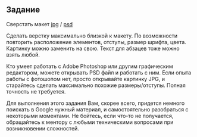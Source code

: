 ## Задание

Сверстать макет [jpg](Simple%20photo.jpg) / [psd](Simple%20photo.psd)

Сделать верстку максимально близкой к макету. По возможности повторить расположение элементов, отступы, размер шрифта, цвета. Картинку можно заменить на свою. Текст для абзацев тоже можно взять любой. 

Кто умеет работать с Adobe Photoshop или другим графическим редактором, можете открывать PSD файл и работать с ним. Если опыта работы с фотошопом нет, просто открывайте картинку JPG, и старайтесь сделать максимально похожие размеры/отступы. Полная точность не требуется.

Для выполнения этого задания Вам, скорее всего, придется немного поискать в Google нужный материал, и самостоятельно разобраться с некоторыми моментами. Не бойтесь, если что-то не получается, обращайтесь к ментору с любыми техническими вопросами при возникновении сложностей. 